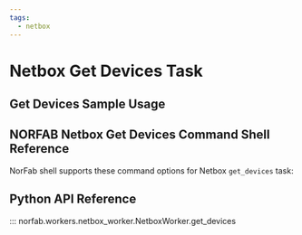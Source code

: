 ```yaml
---
tags:
  - netbox
---
```


# Netbox Get Devices Task


## Get Devices Sample Usage

## NORFAB Netbox Get Devices Command Shell Reference

NorFab shell supports these command options for Netbox `get_devices` task:

## Python API Reference

::: norfab.workers.netbox_worker.NetboxWorker.get_devices